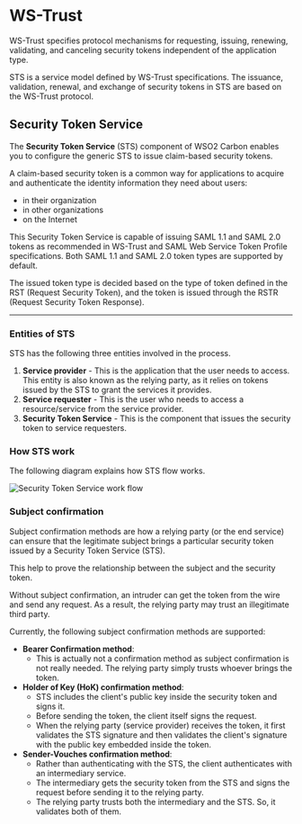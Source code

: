 # WS-Trust
WS-Trust specifies protocol mechanisms for requesting, issuing, renewing, validating, and canceling security tokens independent of the application type.

STS is a service model defined by WS-Trust specifications. The issuance, validation, renewal, and exchange of security tokens in STS are based on the WS-Trust protocol.

## Security Token Service

The **Security Token Service** (STS) component of WSO2 Carbon enables you to configure the generic STS to issue claim-based security tokens.

A claim-based security token is a common way for applications to acquire and authenticate the identity information they need about users:
- in their organization
- in other organizations
- on the Internet

This Security Token Service is capable of issuing SAML 1.1 and SAML 2.0 tokens as recommended in WS-Trust and SAML Web Service Token Profile specifications. Both SAML 1.1 and SAML 2.0 token types are supported by default.

The issued token type is decided based on the type of token defined in the RST (Request Security Token), and the token is issued through the RSTR (Request Security Token Response).

<!-- The WSDL of this service can be accessed by clicking the URL having the format: `         https://(hostname):(port)/services/wso2carbon-sts?wsdl        `. For instance, with the default configuration, the URL is
[https://localhost:9443/services/wso2carbon-sts?wsdl](https://localhost:9443/services/wso2carbon-sts?wsdl). -->


<!-- With Holder-Of-Key, both Symmetric and Asymmetric key types are supported. You can obtain tokens containing claims that hold certain information about the subject. These claims can be extracted from the profiles or through custom claim callbacks which can be registered at the Carbon runtime. -->

---

### Entities of STS

STS has the following three entities involved in the process.

1. **Service provider** - This is the application that the user needs to access. This entity is also known as the relying party, as it relies on tokens issued by the STS to grant the services it provides.
2. **Service requester** - This is the user who needs to access a resource/service from the service provider.
3. **Security Token Service** - This is the component that issues the security token to service requesters.


### How STS work

The following diagram explains how STS flow works.

![Security Token Service work flow]({{base_path}}/assets/img/concepts/sts-work-flow.png)

### Subject confirmation

Subject confirmation methods are how a relying party (or the end service) can ensure that the legitimate subject brings a particular security token issued by a Security Token Service (STS).

This help to prove the relationship between the subject and the security token.

Without subject confirmation, an intruder can get the token from the wire and send any request. As a result, the relying party may trust an illegitimate third party.

Currently, the following subject confirmation methods are supported:

- **Bearer Confirmation method**:
    - This is actually not a confirmation method as subject confirmation is not really needed. The relying party simply trusts whoever brings the token.
- **Holder of Key (HoK) confirmation method**:
    - STS includes the client's public key inside the security token and signs it.
    - Before sending the token, the client itself signs the request.
    - When the relying party (service provider) receives the token, it first validates the STS signature and then validates the client's signature with the public key embedded inside the token.
- **Sender-Vouches confirmation method**:
    - Rather than authenticating with the STS, the client authenticates with an intermediary service.
    - The intermediary gets the security token from the STS and signs the request before sending it to the relying party.
    - The relying party trusts both the intermediary and the STS. So, it validates both of them.

<!-- ## Related Topics
See Configuring WS-Trust Security Token Service to configure WS-Trust in WSO2 Identity Server. -->